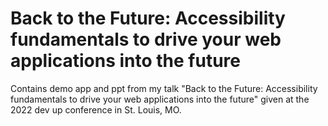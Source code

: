 #  Back to the Future: Accessibility fundamentals to drive your web applications into the future
Contains demo app and ppt from my talk "Back to the Future: Accessibility fundamentals to drive your web applications into the future" given at the 2022 dev up conference in St. Louis, MO. 
